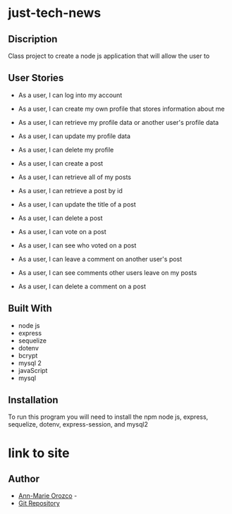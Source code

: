 # just-tech-news

## Discription
Class project to create a node js application that will allow the user to 

## User Stories
- As a user, I can log into my account

- As a user, I can create my own profile that stores information about me
- As a user, I can retrieve my profile data or another user's profile data
- As a user, I can update my profile data
- As a user, I can delete my profile
- As a user, I can create a post

- As a user, I can retrieve all of my posts
- As a user, I can retrieve a post by id
- As a user, I can update the title of a post
- As a user, I can delete a post

- As a user, I can vote on a post
- As a user, I can see who voted on a post

- As a user, I can leave a comment on another user's post
- As a user, I can see comments other users leave on my posts
- As a user, I can delete a comment on a post

## Built With
- node js
- express
- sequelize
- dotenv
- bcrypt
- mysql 2
- javaScript 
- mysql

## Installation
To run this program you will need to install the npm node js, express, sequelize, dotenv, express-session, and mysql2


# link to site


## Author
* [Ann-Marie Orozco](ann760.github.io/myportfolio/) - 
* [Git Repository](https://github.com/ann760/just-tech-news)